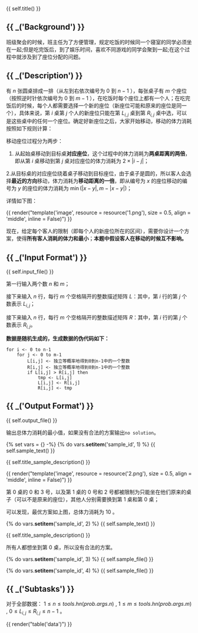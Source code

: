 {{ self.title() }}

## {{ _('Background') }}

班级聚会的时候，班主任为了方便管理，规定吃饭的时候同一个寝室的同学必须坐在一起;但是吃完饭后，到了娱乐时间，喜欢不同游戏的同学会聚到一起;在这个过程中就涉及到了座位分配的问题。

## {{ _('Description') }}

有 $n$ 张圆桌排成一排（从左到右依次编号为 $0$ 到 $n-1$ ），每张桌子有 $m$ 个座位（按照逆时针依次编号为 $0$ 到 $m-1$ ），在吃饭时每个座位上都有一个人；在吃完饭后的时候，每个人都需要选择一个新的座位（新座位可能和原来的座位是同一个），具体来说，第 $i$ 桌第 $j$ 个人的新座位只能在第 $L_{i,j}$ 桌到第 $R_{i,j}$ 桌中选，可以是这些桌中的任何一个座位。确定好新座位之后，大家开始移动，移动的体力消耗按照如下规则计算：

移动座位过程分为两步：

1. 从起始桌移动到目标桌**对应座位**，这个过程中的体力消耗为**两桌距离的两倍**，即从第 $i$ 桌移动到第 $j$ 桌对应座位的体力消耗为 $2\times|i-j|$；

2.从目标桌的对应座位绕着桌子移动到目标座位，由于桌子是圆的，所以客人会选择**最近的方向**移动，体力消耗为**移动距离的一倍**，即从编号为 $x$ 的座位移动的编号为 $y$ 的座位的体力消耗为 $\min(|x-y|, m-|x-y|)$；

详情如下图：

{{ render("template('image', resource = resource('1.png'), size = 0.5, align = 'middle', inline = False)") }}

现在，给定每个客人的限制（即每个人的新座位所在的区间），需要你设计一个方案，使得**所有客人消耗的体力和最小**；**本题中假设客人在移动的时候互不影响。**

## {{ _('Input Format') }}

{{ self.input_file() }}

第一行输入两个数 $n$ 和 $m$；

接下来输入 $n$ 行，每行 $m$ 个空格隔开的整数描述矩阵 $L$：其中，第 $i$ 行的第 $j$ 个数表示 $L_{i,j}$；

接下来输入 $n$ 行，每行 $m$ 个空格隔开的整数描述矩阵 $R$：其中，第 $i$ 行的第 $j$ 个数表示 $R_{i,j}$。

**数据是随机生成的，生成数据的伪代码如下：**

```
for i <- 0 to n-1
    for j <- 0 to m-1
        L[i,j] <- 独立等概率地得到0到n-1中的一个整数
        R[i,j] <- 独立等概率地得到0到n-1中的一个整数
        if L[i,j] > R[i,j] then
            tmp <- L[i,j]
            L[i,j] <- R[i,j]
            R[i,j] <- tmp
```

## {{ _('Output Format') }}

{{ self.output_file() }}

输出总体力消耗的最小值，如果没有合法的方案输出`no solution`。

{% set vars = {} -%}
{% do vars.__setitem__('sample_id', 1) %}
{{ self.sample_text() }}

{{ self.title_sample_description() }}

{{ render("template('image', resource = resource('2.png'), size = 0.5, align = 'middle', inline = False)") }}

第 $0$ 桌的 $0$ 和 $3$ 号，以及第 $1$ 桌的 $0$ 号和 $2$ 号都被限制为只能坐在他们原来的桌子（可以不是原来的座位），其他人分别需要换到第 $1$ 桌和第 $0$ 桌；

可以发现，最优方案如上图，总体力消耗为 $10$ 。

{% do vars.__setitem__('sample_id', 2) %}
{{ self.sample_text() }}

{{ self.title_sample_description() }}

所有人都想坐到第 $0$ 桌，所以没有合法的方案。

{% do vars.__setitem__('sample_id', 3) %}
{{ self.sample_file() }}

{% do vars.__setitem__('sample_id', 4) %}
{{ self.sample_file() }}


## {{ _('Subtasks') }}

对于全部数据： $1 \le n \le {{tools.hn(prob.args.n)}}$ , $1 \le m \le {{tools.hn(prob.args.m)}}$ , $0 \le L_{i,j} \le R_{i,j} \le n-1$ 。

{{ render("table('data')") }}
